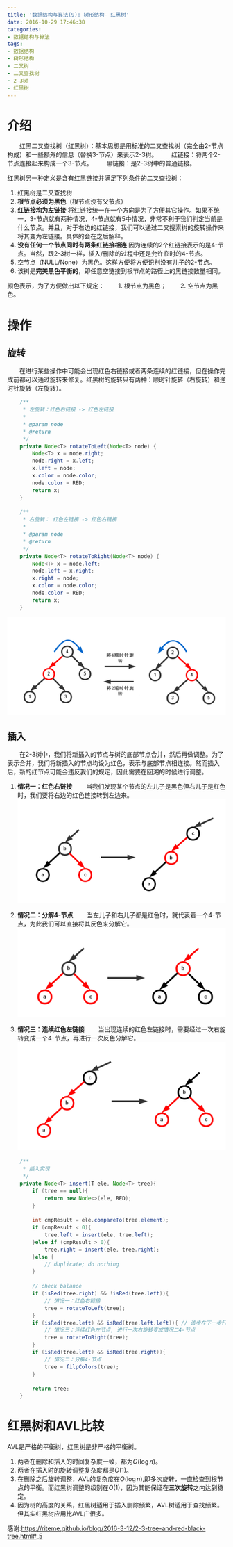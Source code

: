 ```yaml
---
title: '数据结构与算法(9): 树形结构- 红黑树'
date: 2016-10-29 17:46:38
categories:
- 数据结构与算法
tags:
- 数据结构
- 树形结构
- 二叉树
- 二叉查找树
- 2-3树
- 红黑树
---
```


# 介绍
&emsp;&emsp;红黑二叉查找树（红黑树）：基本思想是用标准的二叉查找树（完全由2-节点构成）和一些额外的信息（替换3-节点）来表示2-3树。
&emsp;&emsp;红链接：将两个2-节点连接起来构成一个3-节点。
&emsp;&emsp;黑链接：是2-3树中的普通链接。

红黑树另一种定义是含有红黑链接并满足下列条件的二叉查找树：
1. 红黑树是二叉查找树
2. **根节点必须为黑色**（根节点没有父节点）
3. **红链接均为左链接**
	将红链接统一在一个方向是为了方便其它操作。如果不统一，3-节点就有两种情况，4-节点就有5中情况，非常不利于我们判定当前是什么节点。并且，对于右边的红链接，我们可以通过二叉搜索树的旋转操作来将其变为左链接。具体的会在之后解释。
4. **没有任何一个节点同时有两条红链接相连**
	因为连续的2个红链接表示的是4-节点。当然，跟2-3树一样，插入/删除的过程中还是允许临时的4-节点。
5. 空节点（NULL/None）为黑色。这样方便将方便识别没有儿子的2-节点。
6. 该树是**完美黑色平衡的**，即任意空链接到根节点的路径上的黑链接数量相同。

颜色表示，为了方便做出以下规定：
&emsp;&emsp;1. 根节点为黑色；
&emsp;&emsp;2. 空节点为黑色。

# 操作
## 旋转
&emsp;&emsp;在进行某些操作中可能会出现红色右链接或者两条连续的红链接，但在操作完成前都可以通过旋转来修复。红黑树的旋转只有两种：顺时针旋转（右旋转）和逆时针旋转（左旋转）。
```java
	/**
     * 左旋转：红色右链接 -> 红色左链接
     *
     * @param node
     * @return
     */
    private Node<T> rotateToLeft(Node<T> node) {
        Node<T> x = node.right;
        node.right = x.left;
        x.left = node;
        x.color = node.color;
        node.color = RED;
        return x;
    }
    
    /**
     * 右旋转： 红色左链接 -> 红色右链接
     *
     * @param node
     * @return
     */
    private Node<T> rotateToRight(Node<T> node) {
        Node<T> x = node.left;
        node.left = x.right;
        x.right = node;
        x.color = node.color;
        node.color = RED;
        return x;
    }
```
![](/images/tree/rb-tree-rotate.png)
## 插入
&emsp;&emsp;在2-3树中，我们将新插入的节点与树的底部节点合并，然后再做调整。为了表示合并，我们将新插入的节点均设为红色，表示与底部节点相连接。然而插入后，新的红节点可能会违反我们的规定，因此需要在回溯的时候进行调整。
1. **情况一：红色右链接**
&emsp;&emsp;当我们发现某个节点的左儿子是黑色但右儿子是红色时，我们要将右边的红色链接转到左边来。
![](/images/tree/rb-tree-insert-right-red.png)

2. **情况二：分解4-节点**
&emsp;&emsp;当左儿子和右儿子都是红色时，就代表着一个4-节点，为此我们可以直接将其反色来分解它。
![](/images/tree/rb-tree-insert-left-right-red.png)

3. **情况三：连续红色左链接**
&emsp;&emsp;当出现连续的红色左链接时，需要经过一次右旋转变成一个4-节点，再进行一次反色分解它。
![](/images/tree/rb-tree-insert-continue-red.png)

```java
	/**
     * 插入实现
     */
	private Node<T> insert(T ele, Node<T> tree){
        if (tree == null){
            return new Node<>(ele, RED);
        }

        int cmpResult = ele.compareTo(tree.element);
        if (cmpResult < 0){
            tree.left = insert(ele, tree.left);
        }else if (cmpResult > 0){
            tree.right = insert(ele, tree.right);
        }else {
            // duplicate; do nothing
        }

        // check balance
        if (isRed(tree.right) && !isRed(tree.left)){
            // 情况一：红色右链接
            tree = rotateToLeft(tree);
        }
        if (isRed(tree.left) && isRed(tree.left.left)){ // 该步在下一步flipColors之前进行校验
            // 情况三：连续红色左节点, 进行一次右旋转变成情况二4-节点
            tree = rotateToRight(tree);
        }
        if (isRed(tree.left) && isRed(tree.right)){
            // 情况二：分解4-节点
            tree = filpColors(tree);
        }

        return tree;
    }
```

# 红黑树和AVL比较
AVL是严格的平衡树，红黑树是非严格的平衡树。

1. 两者在删除和插入的时间复杂度一致，都为$O(\log{n})$。
2. 两者在插入时的旋转调整复杂度都是$O(1)$。
2. 在删除之后旋转调整，AVL的复杂度在$O(\log{n})$,即多次旋转，一直检查到根节点的平衡。而红黑树调整的级别在$O(1)$，因为其能保证在**三次旋转**之内达到稳定。
3. 因为树的高度的关系，红黑树适用于插入删除频繁，AVL树适用于查找频繁。但其实红黑树应用比AVL广很多。

感谢:https://riteme.github.io/blog/2016-3-12/2-3-tree-and-red-black-tree.html#_5